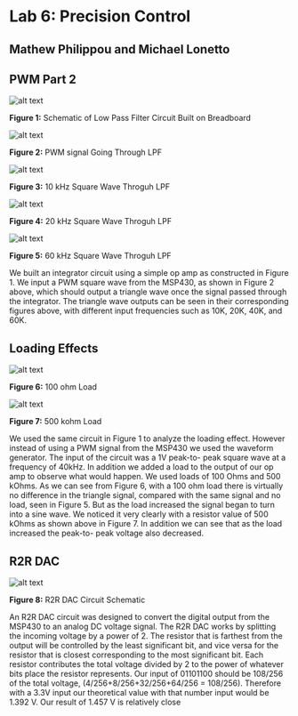 # Lab 6: Precision Control
## Mathew Philippou and Michael Lonetto

## PWM Part 2
![alt text](https://github.com/RU09342/lab-6taking-control-over-your-embedded-life-jordan-and-pippen/blob/master/Pictures/Precision%20Control/Precision%20Control%2C%20simple%20circuit.JPG)

**Figure 1:** Schematic of Low Pass Filter Circuit Built on Breadboard

![alt text]( https://github.com/RU09342/lab-6taking-control-over-your-embedded-life-jordan-and-pippen/blob/master/Pictures/Precision%20Control/square1.png)

**Figure 2:** PWM signal Going Through LPF

![alt text]( https://github.com/RU09342/lab-6taking-control-over-your-embedded-life-jordan-and-pippen/blob/master/Pictures/Precision%20Control/10khz%20tri1.png)

**Figure 3:** 10 kHz Square Wave Throguh LPF

![alt text]( https://github.com/RU09342/lab-6taking-control-over-your-embedded-life-jordan-and-pippen/blob/master/Pictures/Precision%20Control/40khz%20tri1.png)

**Figure 4:** 20 kHz Square Wave Throguh LPF

![alt text](https://github.com/RU09342/lab-6taking-control-over-your-embedded-life-jordan-and-pippen/blob/master/Pictures/Precision%20Control/100%20load1.png)

**Figure 5:** 60 kHz Square Wave Throguh LPF

We built an integrator circuit using a simple op amp as constructed in Figure 1. We input a PWM
square wave from the MSP430, as shown in Figure 2 above, which should output a triangle wave
once the signal passed through the integrator. The triangle wave outputs can be seen in their
corresponding figures above, with different input frequencies such as 10K, 20K, 40K, and 60K.

## Loading Effects
![alt text](https://github.com/RU09342/lab-6taking-control-over-your-embedded-life-jordan-and-pippen/blob/master/Pictures/Precision%20Control/60khz%20tri.png)

**Figure 6:** 100 ohm Load 

![alt text](https://github.com/RU09342/lab-6taking-control-over-your-embedded-life-jordan-and-pippen/blob/master/Pictures/Precision%20Control/500k%20load2.png)

**Figure 7:** 500 kohm Load

We used the same circuit in Figure 1 to analyze the loading effect. However instead of using a PWM
signal from the MSP430 we used the waveform generator. The input of the circuit was a 1V peak-to-
peak square wave at a frequency of 40kHz. In addition we added a load to the output of our op amp to
observe what would happen. We used loads of 100 Ohms and 500 kOhms.
As we can see from Figure 6, with a 100 ohm load there is virtually no difference in the triangle
signal, compared with the same signal and no load, seen in Figure 5. But as the load increased the signal began to turn
into a sine wave. We noticed it very clearly with a resistor value of 500 kOhms as shown above in Figure 7.
In addition we can see that as the load increased the peak-to- peak voltage also decreased.

## R2R DAC
![alt text](https://github.com/RU09342/lab-6taking-control-over-your-embedded-life-jordan-and-pippen/blob/master/Pictures/Precision%20Control/Resistor%20circuit.JPG)

**Figure 8:** R2R DAC Circuit Schematic

An R2R DAC circuit was designed to convert the digital output from the MSP430 to an
analog DC voltage signal.
The R2R DAC works by splitting the incoming voltage by a power of 2. The resistor that
is farthest from the output will be controlled by the least significant bit, and vice versa for the
resistor that is closest corresponding to the most significant bit. Each resistor contributes the total
voltage divided by 2 to the power of whatever bits place the resistor represents. Our input of
01101100 should be 108/256 of the total voltage, (4/256+8/256+32/256+64/256 = 108/256).
Therefore with a 3.3V input our theoretical value with that number input would be 1.392 V. 
Our result of 1.457 V is relatively close
